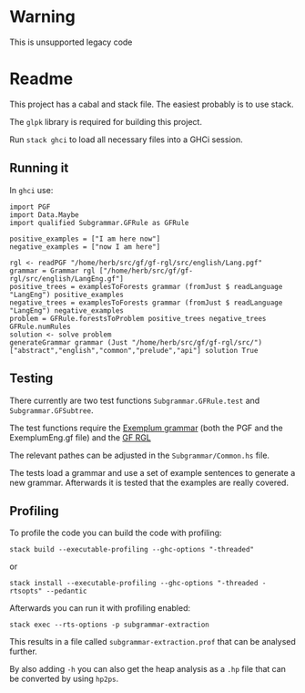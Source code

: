Warning
=======
This is unsupported legacy code

# Readme

This project has a cabal and stack file. The easiest probably is to use stack.

The `glpk` library is required for building this project.

Run `stack ghci` to load all necessary files into a GHCi session.

## Running it

In `ghci` use:

```
import PGF
import Data.Maybe
import qualified Subgrammar.GFRule as GFRule

positive_examples = ["I am here now"]
negative_examples = ["now I am here"]

rgl <- readPGF "/home/herb/src/gf/gf-rgl/src/english/Lang.pgf"
grammar = Grammar rgl ["/home/herb/src/gf/gf-rgl/src/english/LangEng.gf"]
positive_trees = examplesToForests grammar (fromJust $ readLanguage "LangEng") positive_examples
negative_trees = examplesToForests grammar (fromJust $ readLanguage "LangEng") negative_examples
problem = GFRule.forestsToProblem positive_trees negative_trees GFRule.numRules
solution <- solve problem
generateGrammar grammar (Just "/home/herb/src/gf/gf-rgl/src/") ["abstract","english","common","prelude","api"] solution True
```

## Testing 

There currently are two test functions `Subgrammar.GFRule.test` and `Subgrammar.GFSubtree`.

The test functions require the [Exemplum grammar](https://github.com/MUSTE-Project/mulle-grammars) (both the
PGF and the ExemplumEng.gf file) and the [GF RGL](https://github.com/GrammaticalFramework/gf-rgl)

The relevant pathes can be adjusted in the `Subgrammar/Common.hs` file.

The tests load a grammar and use a set of example sentences to generate a new grammar. Afterwards it is tested
that the examples are really covered.


## Profiling

To profile the code you can build the code with profiling:

```stack build --executable-profiling --ghc-options "-threaded"``` 

or 

```stack install --executable-profiling --ghc-options "-threaded -rtsopts" --pedantic```

Afterwards you can run it with profiling enabled:

```stack exec --rts-options -p subgrammar-extraction```

This results in a file called `subgrammar-extraction.prof` that can be
analysed further.

By also adding `-h` you can also get the heap analysis as a `.hp` file that
can be converted by using `hp2ps`.
